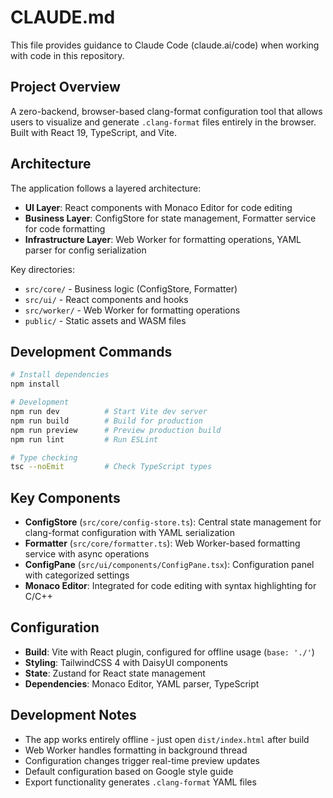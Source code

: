 # CLAUDE.md

This file provides guidance to Claude Code (claude.ai/code) when working with code in this repository.

## Project Overview

A zero-backend, browser-based clang-format configuration tool that allows users to visualize and generate `.clang-format` files entirely in the browser. Built with React 19, TypeScript, and Vite.

## Architecture

The application follows a layered architecture:

- **UI Layer**: React components with Monaco Editor for code editing
- **Business Layer**: ConfigStore for state management, Formatter service for code formatting
- **Infrastructure Layer**: Web Worker for formatting operations, YAML parser for config serialization

Key directories:
- `src/core/` - Business logic (ConfigStore, Formatter)
- `src/ui/` - React components and hooks
- `src/worker/` - Web Worker for formatting operations
- `public/` - Static assets and WASM files

## Development Commands

```bash
# Install dependencies
npm install

# Development
npm run dev          # Start Vite dev server
npm run build        # Build for production
npm run preview      # Preview production build
npm run lint         # Run ESLint

# Type checking
tsc --noEmit         # Check TypeScript types
```

## Key Components

- **ConfigStore** (`src/core/config-store.ts`): Central state management for clang-format configuration with YAML serialization
- **Formatter** (`src/core/formatter.ts`): Web Worker-based formatting service with async operations
- **ConfigPane** (`src/ui/components/ConfigPane.tsx`): Configuration panel with categorized settings
- **Monaco Editor**: Integrated for code editing with syntax highlighting for C/C++

## Configuration

- **Build**: Vite with React plugin, configured for offline usage (`base: './'`)
- **Styling**: TailwindCSS 4 with DaisyUI components
- **State**: Zustand for React state management
- **Dependencies**: Monaco Editor, YAML parser, TypeScript

## Development Notes

- The app works entirely offline - just open `dist/index.html` after build
- Web Worker handles formatting in background thread
- Configuration changes trigger real-time preview updates
- Default configuration based on Google style guide
- Export functionality generates `.clang-format` YAML files